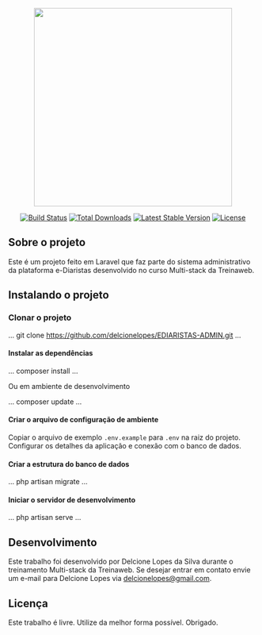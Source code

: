 <p align="center"><a href="https://laravel.com" target="_blank"><img src="https://raw.githubusercontent.com/laravel/art/master/logo-lockup/5%20SVG/2%20CMYK/1%20Full%20Color/laravel-logolockup-cmyk-red.svg" width="400"></a></p>

<p align="center">
<a href="https://travis-ci.org/laravel/framework"><img src="https://travis-ci.org/laravel/framework.svg" alt="Build Status"></a>
<a href="https://packagist.org/packages/laravel/framework"><img src="https://img.shields.io/packagist/dt/laravel/framework" alt="Total Downloads"></a>
<a href="https://packagist.org/packages/laravel/framework"><img src="https://img.shields.io/packagist/v/laravel/framework" alt="Latest Stable Version"></a>
<a href="https://packagist.org/packages/laravel/framework"><img src="https://img.shields.io/packagist/l/laravel/framework" alt="License"></a>
</p>

## Sobre o projeto
Este é um projeto feito em Laravel que faz parte do sistema administrativo da plataforma e-Diaristas desenvolvido no curso Multi-stack da Treinaweb.

## Instalando o projeto

### Clonar o projeto

...
git clone https://github.com/delcionelopes/EDIARISTAS-ADMIN.git
...

#### Instalar as dependências

...
composer install
...

Ou em ambiente de desenvolvimento

...
composer update
...

#### Criar o arquivo de configuração de ambiente

Copiar o arquivo de exemplo `.env.example` para `.env` na raiz do projeto. Configurar os detalhes da aplicação e conexão com o banco de dados.

#### Criar a estrutura do banco de dados

...
php artisan migrate
...

#### Iniciar o servidor de desenvolvimento
...
php artisan serve
...

## Desenvolvimento

Este trabalho foi desenvolvido por Delcione Lopes da Silva durante o treinamento Multi-stack da Treinaweb. Se desejar entrar em contato envie um e-mail para Delcione Lopes via [delcionelopes@gmail.com](mailto:delcionelopes@gmail.com). 

## Licença

Este trabalho é livre. Utilize da melhor forma possível. Obrigado.
